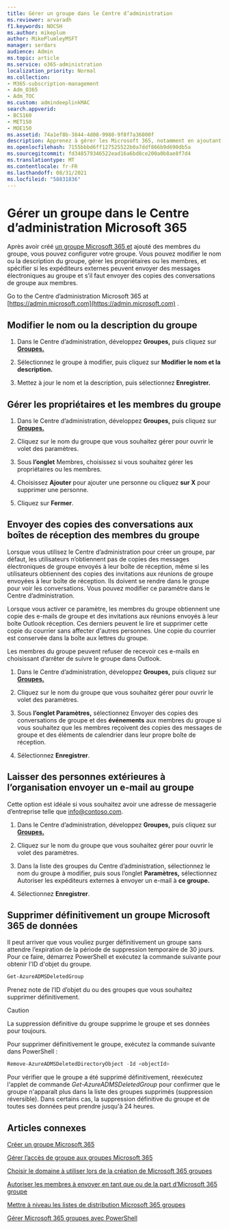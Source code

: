 ```yaml
---
title: Gérer un groupe dans le Centre d’administration
ms.reviewer: arvaradh
f1.keywords: NOCSH
ms.author: mikeplum
author: MikePlumleyMSFT
manager: serdars
audience: Admin
ms.topic: article
ms.service: o365-administration
localization_priority: Normal
ms.collection:
- M365-subscription-management
- Adm_O365
- Adm_TOC
ms.custom: admindeeplinkMAC
search.appverid:
- BCS160
- MET150
- MOE150
ms.assetid: 74a1ef8b-3844-4d08-9980-9f8f7a36000f
description: Apprenez à gérer les Microsoft 365, notamment en ajoutant des membres de groupe supprimés, en éditant l’adresse e-mail, le nom du groupe ou la description, et en personnalisant le fonctionnement du groupe.
ms.openlocfilehash: 7155bbbd6ff127525522b0a7ddf866b9d690db5a
ms.sourcegitcommit: fd348579346522ead16a6bd8ce200a0b8ae8f7d4
ms.translationtype: MT
ms.contentlocale: fr-FR
ms.lasthandoff: 08/31/2021
ms.locfileid: "58831836"
---
```

# <a name="manage-a-group-in-the-microsoft-365-admin-center"></a>Gérer un groupe dans le Centre d’administration Microsoft 365

Après avoir créé [un groupe Microsoft 365 et](create-groups.md) ajouté des membres du groupe, vous pouvez configurer votre groupe. Vous pouvez modifier le nom ou la description du groupe, gérer les propriétaires ou les membres, et spécifier si les expéditeurs externes peuvent envoyer des messages électroniques au groupe et s’il faut envoyer des copies des conversations de groupe aux membres.

Go to the Centre d’administration Microsoft 365 at [https://admin.microsoft.com](https://admin.microsoft.com) .

## <a name="edit-the-group-name-or-description"></a>Modifier le nom ou la description du groupe

1. Dans le Centre d’administration, développez **Groupes,** puis cliquez sur <a href="https://go.microsoft.com/fwlink/p/?linkid=2052855" target="_blank">**Groupes.**</a>

2. Sélectionnez le groupe à modifier, puis cliquez sur **Modifier le nom et la description.**

3. Mettez à jour le nom et la description, puis sélectionnez **Enregistrer.**

## <a name="manage-group-owners-and-members"></a>Gérer les propriétaires et les membres du groupe

1. Dans le Centre d’administration, développez **Groupes,** puis cliquez sur <a href="https://go.microsoft.com/fwlink/p/?linkid=2052855" target="_blank">**Groupes.**</a>

2. Cliquez sur le nom du groupe que vous souhaitez gérer pour ouvrir le volet des paramètres.

3. Sous **l’onglet** Membres, choisissez si vous souhaitez gérer les propriétaires ou les membres.

4. Choisissez **Ajouter** pour ajouter une personne ou cliquez **sur X** pour supprimer une personne.

5. Cliquez sur **Fermer**.

## <a name="send-copies-of-conversations-to-group-members-inboxes"></a>Envoyer des copies des conversations aux boîtes de réception des membres du groupe
  
Lorsque vous utilisez le Centre d’administration pour créer un groupe, par défaut, les utilisateurs n’obtiennent pas de copies des messages électroniques de groupe envoyés à leur boîte de réception, même si les utilisateurs obtiennent des copies des invitations aux réunions de groupe envoyées à leur boîte de réception. Ils doivent se rendre dans le groupe pour voir les conversations. Vous pouvez modifier ce paramètre dans le Centre d’administration.

Lorsque vous activer ce paramètre, les membres du groupe obtiennent une copie des e-mails de groupe et des invitations aux réunions envoyés à leur boîte Outlook réception. Ces derniers peuvent le lire et supprimer cette copie du courrier sans affecter d'autres personnes. Une copie du courrier est conservée dans la boîte aux lettres du groupe.

Les membres du groupe peuvent refuser de recevoir ces e-mails en choisissant d’arrêter de suivre le groupe dans Outlook.

1. Dans le Centre d’administration, développez **Groupes,** puis cliquez sur <a href="https://go.microsoft.com/fwlink/p/?linkid=2052855" target="_blank">**Groupes.**</a>

2. Cliquez sur le nom du groupe que vous souhaitez gérer pour ouvrir le volet des paramètres.

3. Sous **l’onglet Paramètres,** sélectionnez Envoyer des copies des conversations de groupe et des **événements** aux membres du groupe si vous souhaitez que les membres reçoivent des copies des messages de groupe et des éléments de calendrier dans leur propre boîte de réception.

4. Sélectionnez **Enregistrer**.

## <a name="let-people-outside-the-organization-email-the-group"></a>Laisser des personnes extérieures à l’organisation envoyer un e-mail au groupe

Cette option est idéale si vous souhaitez avoir une adresse de messagerie d’entreprise telle que info@contoso.com.
 
1. Dans le Centre d’administration, développez **Groupes,** puis cliquez sur <a href="https://go.microsoft.com/fwlink/p/?linkid=2052855" target="_blank">**Groupes.**</a>

2. Cliquez sur le nom du groupe que vous souhaitez gérer pour ouvrir le volet des paramètres.

3. Dans la liste des groupes du Centre d’administration, sélectionnez le nom du groupe à modifier, puis sous l’onglet **Paramètres,** sélectionnez Autoriser les expéditeurs externes à envoyer un e-mail à **ce groupe.**
    
4. Sélectionnez **Enregistrer**.

## <a name="permanently-delete-a-microsoft-365-group"></a>Supprimer définitivement un groupe Microsoft 365 de données

Il peut arriver que vous vouliez purger définitivement un groupe sans attendre l’expiration de la période de suppression temporaire de 30 jours. Pour ce faire, démarrez PowerShell et exécutez la commande suivante pour obtenir l'ID d'objet du groupe.
 
 ```powershell
Get-AzureADMSDeletedGroup
```

Prenez note de l’ID d’objet du ou des groupes que vous souhaitez supprimer définitivement.
  
> [!CAUTION]
> La suppression définitive du groupe supprime le groupe et ses données pour toujours. 
  
Pour supprimer définitivement le groupe, exécutez la commande suivante dans PowerShell :

```powershell
Remove-AzureADMSDeletedDirectoryObject -Id <objectId>
```

Pour vérifier que le groupe a été supprimé définitivement, réexécutez l'applet de commande  *Get-AzureADMSDeletedGroup*  pour confirmer que le groupe n'apparaît plus dans la liste des groupes supprimés (suppression réversible). Dans certains cas, la suppression définitive du groupe et de toutes ses données peut prendre jusqu'à 24 heures. 
  
## <a name="related-articles"></a>Articles connexes

[Créer un groupe Microsoft 365 ](create-groups.md)

[Gérer l’accès de groupe aux groupes Microsoft 365](https://support.microsoft.com/office/bfc7a840-868f-4fd6-a390-f347bf51aff6)

[Choisir le domaine à utiliser lors de la création de Microsoft 365 groupes](../../solutions/choose-domain-to-create-groups.md)

[Autoriser les membres à envoyer en tant que ou de la part d’Microsoft 365 groupe](../../solutions/allow-members-to-send-as-or-send-on-behalf-of-group.md)

[Mettre à niveau les listes de distribution Microsoft 365 groupes](../manage/upgrade-distribution-lists.md)

[Gérer Microsoft 365 groupes avec PowerShell](../../enterprise/manage-microsoft-365-groups-with-powershell.md)
